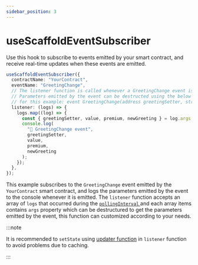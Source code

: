```yaml
---
sidebar_position: 3
---
```


# useScaffoldEventSubscriber

Use this hook to subscribe to events emitted by your smart contract, and receive real-time updates when these events are emitted.

```ts
useScaffoldEventSubscriber({
  contractName: "YourContract",
  eventName: "GreetingChange",
  // The listener function is called whenever a GreetingChange event is emitted by the contract.
  // Parameters emitted by the event can be destructed using the below example
  // for this example: event GreetingChange(address greetingSetter, string newGreeting, bool premium, uint256 value);
  listener: (logs) => {
    logs.map((log) => {
      const { greetingSetter, value, premium, newGreeting } = log.args;
      console.log(
        "📡 GreetingChange event",
        greetingSetter,
        value,
        premium,
        newGreeting
      );
    });
  },
});
```

This example subscribes to the `GreetingChange` event emitted by the `YourContract` smart contract, and logs the parameters emitted by the event to the console whenever it is emitted. The `listener` function accepts an array of `logs` that occurred during the [ `pollingInterval` ](/deploying/deploy-nextjs-app#--pollinginterval) and each array items contains `args` property which can be destructured to get the parameters emitted by the event, this function can customized according to your needs.

:::note

It is recommended to `setState` using [updater function](https://react.dev/reference/react/useState#updating-state-based-on-the-previous-state) in `listener` function to avoid problems due to caching.

:::
